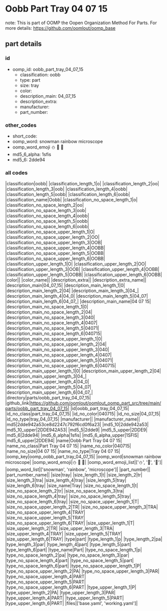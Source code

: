 # Oobb Part Tray 04 07 15  

note: This is part of OOMP the Oopen Organization Method For Parts. For more details: https://github.com/oomlout/oomp_base

##  part details





### id
* oomp_id: oobb_part_tray_04_07_15
  * classification: oobb
  * type: part
  * size: tray
  * color: 
  * description_main: 04_07_15
  * description_extra: 
  * manufacturer: 
  * part_number: 

### other_codes
* short_code: 
* oomp_word: snowman rainbow microscope
* oomp_word_emoji :snowman: :rainbow: :microscope:
* md5_6_alpha: 1sfis
* md5_6: 2dde94

### all codes 
|classification|oobb|
|classification_length_1|o|
|classification_length_2|oo|
|classification_length_3|oob|
|classification_length_4|oobb|
|classification_length_5|oobb|
|classification_length_6|oobb|
|classification_name|Oobb|
|classification_no_space_length_1|o|
|classification_no_space_length_2|oo|
|classification_no_space_length_3|oob|
|classification_no_space_length_4|oobb|
|classification_no_space_length_5|oobb|
|classification_no_space_length_6|oobb|
|classification_no_space_upper_length_1|O|
|classification_no_space_upper_length_2|OO|
|classification_no_space_upper_length_3|OOB|
|classification_no_space_upper_length_4|OOBB|
|classification_no_space_upper_length_5|OOBB|
|classification_no_space_upper_length_6|OOBB|
|classification_upper_length_1|O|
|classification_upper_length_2|OO|
|classification_upper_length_3|OOB|
|classification_upper_length_4|OOBB|
|classification_upper_length_5|OOBB|
|classification_upper_length_6|OOBB|
|color||
|color_name||
|description_extra||
|description_extra_name||
|description_main|04_07_15|
|description_main_length_1|0|
|description_main_length_2|04|
|description_main_length_3|04_|
|description_main_length_4|04_0|
|description_main_length_5|04_07|
|description_main_length_6|04_07_|
|description_main_name|04 07 15|
|description_main_no_space_length_1|0|
|description_main_no_space_length_2|04|
|description_main_no_space_length_3|040|
|description_main_no_space_length_4|0407|
|description_main_no_space_length_5|04071|
|description_main_no_space_length_6|040715|
|description_main_no_space_upper_length_1|0|
|description_main_no_space_upper_length_2|04|
|description_main_no_space_upper_length_3|040|
|description_main_no_space_upper_length_4|0407|
|description_main_no_space_upper_length_5|04071|
|description_main_no_space_upper_length_6|040715|
|description_main_upper_length_1|0|
|description_main_upper_length_2|04|
|description_main_upper_length_3|04_|
|description_main_upper_length_4|04_0|
|description_main_upper_length_5|04_07|
|description_main_upper_length_6|04_07_|
|directory|parts/oobb_part_tray_04_07_15|
|github_link|https://github.com/oomlout/oomlout_oomp_part_src/tree/main/parts/oobb_part_tray_04_07_15|
|id|oobb_part_tray_04_07_15|
|id_no_class|part_tray_04_07_15|
|id_no_color|040715|
|id_no_size|04_07_15|
|id_no_type|tray_04_07_15|
|manufacturer||
|manufacturer_name||
|md5|2dde942a53ce8d2247c792f6cd0f6a23|
|md5_10|2dde942a53|
|md5_10_upper|2DDE942A53|
|md5_5|2dde9|
|md5_5_upper|2DDE9|
|md5_6|2dde94|
|md5_6_alpha|1sfis|
|md5_6_alpha_upper|1SFIS|
|md5_6_upper|2DDE94|
|name|Oobb Part Tray 04 07 15|
|name_no_class|Part Tray 04 07 15|
|name_no_color|040715|
|name_no_size|04 07 15|
|name_no_type|Tray 04 07 15|
|oomp_key|oomp_oobb_part_tray_04_07_15|
|oomp_word|snowman rainbow microscope|
|oomp_word_emoji|:snowman: :rainbow: :microscope:|
|oomp_word_emoji_list|[':snowman:', ':rainbow:', ':microscope:']|
|oomp_word_list|['snowman', 'rainbow', 'microscope']|
|part_number||
|part_number_name||
|size|tray|
|size_length_1|t|
|size_length_2|tr|
|size_length_3|tra|
|size_length_4|tray|
|size_length_5|tray|
|size_length_6|tray|
|size_name|Tray|
|size_no_space_length_1|t|
|size_no_space_length_2|tr|
|size_no_space_length_3|tra|
|size_no_space_length_4|tray|
|size_no_space_length_5|tray|
|size_no_space_length_6|tray|
|size_no_space_upper_length_1|T|
|size_no_space_upper_length_2|TR|
|size_no_space_upper_length_3|TRA|
|size_no_space_upper_length_4|TRAY|
|size_no_space_upper_length_5|TRAY|
|size_no_space_upper_length_6|TRAY|
|size_upper_length_1|T|
|size_upper_length_2|TR|
|size_upper_length_3|TRA|
|size_upper_length_4|TRAY|
|size_upper_length_5|TRAY|
|size_upper_length_6|TRAY|
|type|part|
|type_length_1|p|
|type_length_2|pa|
|type_length_3|par|
|type_length_4|part|
|type_length_5|part|
|type_length_6|part|
|type_name|Part|
|type_no_space_length_1|p|
|type_no_space_length_2|pa|
|type_no_space_length_3|par|
|type_no_space_length_4|part|
|type_no_space_length_5|part|
|type_no_space_length_6|part|
|type_no_space_upper_length_1|P|
|type_no_space_upper_length_2|PA|
|type_no_space_upper_length_3|PAR|
|type_no_space_upper_length_4|PART|
|type_no_space_upper_length_5|PART|
|type_no_space_upper_length_6|PART|
|type_upper_length_1|P|
|type_upper_length_2|PA|
|type_upper_length_3|PAR|
|type_upper_length_4|PART|
|type_upper_length_5|PART|
|type_upper_length_6|PART|
|files|['base.yaml', 'working.yaml']|
